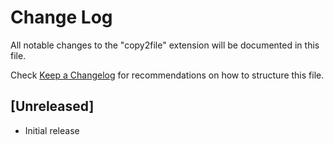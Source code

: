 # Change Log

All notable changes to the "copy2file" extension will be documented in this file.

Check [Keep a Changelog](http://keepachangelog.com/) for recommendations on how to structure this file.

## [Unreleased]

- Initial release